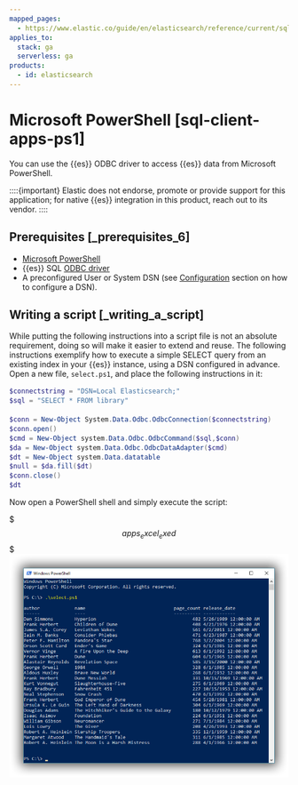 ```yaml
---
mapped_pages:
  - https://www.elastic.co/guide/en/elasticsearch/reference/current/sql-client-apps-ps1.html
applies_to:
  stack: ga
  serverless: ga
products:
  - id: elasticsearch
---
```


# Microsoft PowerShell [sql-client-apps-ps1]

You can use the {{es}} ODBC driver to access {{es}} data from Microsoft PowerShell.

::::{important}
Elastic does not endorse, promote or provide support for this application; for native {{es}} integration in this product, reach out to its vendor.
::::


## Prerequisites [_prerequisites_6]

* [Microsoft PowerShell](https://docs.microsoft.com/en-us/powershell/)
* {{es}} SQL [ODBC driver](sql-odbc.md)
* A preconfigured User or System DSN (see [Configuration](sql-odbc-setup.md#dsn-configuration) section on how to configure a DSN).


## Writing a script [_writing_a_script]

While putting the following instructions into a script file is not an absolute requirement, doing so will make it easier to extend and reuse. The following instructions exemplify how to execute a simple SELECT query from an existing index in your {{es}} instance, using a DSN configured in advance. Open a new file, `select.ps1`, and place the following instructions in it:

```powershell
$connectstring = "DSN=Local Elasticsearch;"
$sql = "SELECT * FROM library"

$conn = New-Object System.Data.Odbc.OdbcConnection($connectstring)
$conn.open()
$cmd = New-Object system.Data.Odbc.OdbcCommand($sql,$conn)
$da = New-Object system.Data.Odbc.OdbcDataAdapter($cmd)
$dt = New-Object system.Data.datatable
$null = $da.fill($dt)
$conn.close()
$dt
```

Now open a PowerShell shell and simply execute the script:

$$$apps_excel_exed$$$
![apps ps exed](../images/elasticsearch-reference-apps_ps_exed.png "")


